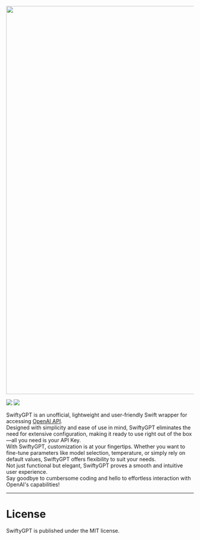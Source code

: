 <p align="center">
<img width="1042" src="https://user-images.githubusercontent.com/59933379/228211801-2646ac50-4bbf-4b4c-88b9-366bad8d76cf.png">
</p>

[![](https://img.shields.io/endpoint?url=https%3A%2F%2Fswiftpackageindex.com%2Fapi%2Fpackages%2Fantonio-war%2FSwiftyGPT%2Fbadge%3Ftype%3Dplatforms)](https://swiftpackageindex.com/antonio-war/SwiftyGPT)
[![](https://img.shields.io/endpoint?url=https%3A%2F%2Fswiftpackageindex.com%2Fapi%2Fpackages%2Fantonio-war%2FSwiftyGPT%2Fbadge%3Ftype%3Dswift-versions)](https://swiftpackageindex.com/antonio-war/SwiftyGPT)

SwiftyGPT is an unofficial, lightweight and user-friendly Swift wrapper for accessing [OpenAI API](https://platform.openai.com/docs/api-reference).<br>
Designed with simplicity and ease of use in mind, SwiftyGPT eliminates the need for extensive configuration, making it ready to use right out of the box—all you need is your API Key.<br>
With SwiftyGPT, customization is at your fingertips. Whether you want to fine-tune parameters like model selection, temperature, or simply rely on default values, SwiftyGPT offers flexibility to suit your needs.<br>
Not just functional but elegant, SwiftyGPT proves a smooth and intuitive user experience.<br>
Say goodbye to cumbersome coding and hello to effortless interaction with OpenAI's capabilities!<br>

---
# License
SwiftyGPT is published under the MIT license.
